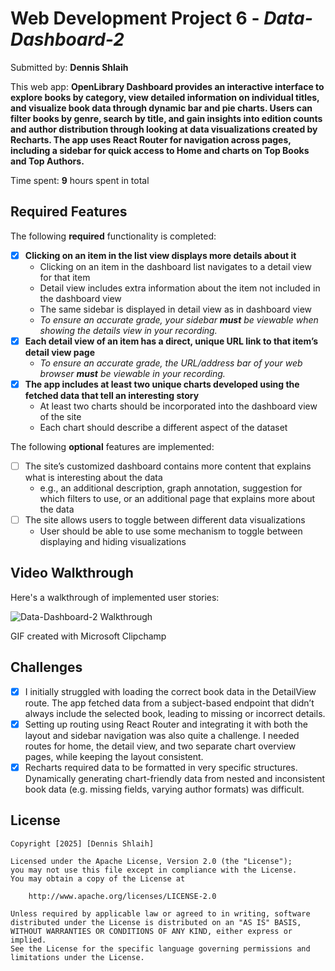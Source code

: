 # Web Development Project 6 - *Data-Dashboard-2*

Submitted by: **Dennis Shlaih**

This web app: **OpenLibrary Dashboard provides an interactive interface to explore books by category, view detailed information on individual titles, and visualize book data through dynamic bar and pie charts. Users can filter books by genre, search by title, and gain insights into edition counts and author distribution through looking at  data visualizations created by Recharts. The app uses React Router for navigation across pages, including a sidebar for quick access to Home and charts on Top Books and Top Authors.**

Time spent: **9** hours spent in total

## Required Features

The following **required** functionality is completed:

- [X] **Clicking on an item in the list view displays more details about it**
  - Clicking on an item in the dashboard list navigates to a detail view for that item
  - Detail view includes extra information about the item not included in the dashboard view
  - The same sidebar is displayed in detail view as in dashboard view
  - *To ensure an accurate grade, your sidebar **must** be viewable when showing the details view in your recording.*
- [X] **Each detail view of an item has a direct, unique URL link to that item’s detail view page**
  -  *To ensure an accurate grade, the URL/address bar of your web browser **must** be viewable in your recording.*
- [X] **The app includes at least two unique charts developed using the fetched data that tell an interesting story**
  - At least two charts should be incorporated into the dashboard view of the site
  - Each chart should describe a different aspect of the dataset

The following **optional** features are implemented:

- [ ] The site’s customized dashboard contains more content that explains what is interesting about the data 
  - e.g., an additional description, graph annotation, suggestion for which filters to use, or an additional page that explains more about the data
- [ ] The site allows users to toggle between different data visualizations
  - User should be able to use some mechanism to toggle between displaying and hiding visualizations 

## Video Walkthrough

Here's a walkthrough of implemented user stories:

![Data-Dashboard-2 Walkthrough](https://github.com/user-attachments/assets/82f89011-6cab-4206-9c49-7ddc4d50213a)

GIF created with Microsoft Clipchamp

## Challenges

- [X] I initially struggled with loading the correct book data in the DetailView route. The app fetched data from a subject-based endpoint that didn’t always include the selected book, leading to missing or incorrect details. 
- [X]  Setting up routing using React Router and integrating it with both the layout and sidebar navigation was also quite a challenge. I needed routes for home, the detail view, and two separate chart overview pages, while keeping the layout consistent.
- [X] Recharts required data to be formatted in very specific structures. Dynamically generating chart-friendly data from nested and inconsistent book data (e.g. missing fields, varying author formats) was difficult.

## License

    Copyright [2025] [Dennis Shlaih]

    Licensed under the Apache License, Version 2.0 (the "License");
    you may not use this file except in compliance with the License.
    You may obtain a copy of the License at

        http://www.apache.org/licenses/LICENSE-2.0

    Unless required by applicable law or agreed to in writing, software
    distributed under the License is distributed on an "AS IS" BASIS,
    WITHOUT WARRANTIES OR CONDITIONS OF ANY KIND, either express or implied.
    See the License for the specific language governing permissions and
    limitations under the License.
